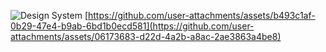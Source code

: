 
![Design System](https://drive.google.com/uc?export=view&id=161ShlktgEvI0bv10kY1JiQlSBZepbN9Z)
[https://github.com/user-attachments/assets/b493c1af-0b29-47e4-b9ab-6bd1b0ecd581](https://github.com/user-attachments/assets/06173683-d22d-4a2b-a8ac-2ae3863a4be8)
